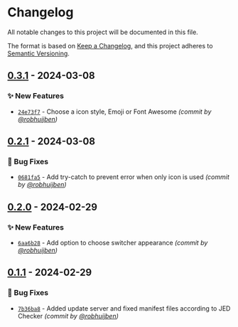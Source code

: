 # Changelog
All notable changes to this project will be documented in this file.

The format is based on [Keep a Changelog](https://keepachangelog.com/en/1.0.0/),
and this project adheres to [Semantic Versioning](https://semver.org/spec/v2.0.0.html).

## [0.3.1] - 2024-03-08
### :sparkles: New Features
- [`24e73f7`](https://github.com/robhuijben/mod_darkmode/commit/24e73f7263029ad4091633a9e9b79946bb8921ad) - Choose a icon style, Emoji or Font Awesome *(commit by [@robhuijben](https://github.com/robhuijben))*


## [0.2.1] - 2024-03-08
### :bug: Bug Fixes
- [`0681fa5`](https://github.com/robhuijben/mod_darkmode/commit/0681fa52c71f4c38910d85e9a9d96071e62f4b0b) - Add try-catch to prevent error when only icon is used *(commit by [@robhuijben](https://github.com/robhuijben))*


## [0.2.0] - 2024-02-29
### :sparkles: New Features
- [`6aa6b28`](https://github.com/robhuijben/mod_darkmode/commit/6aa6b28159c5f81027babbb106bc727ceab90eb1) - Add option to choose switcher appearance *(commit by [@robhuijben](https://github.com/robhuijben))*


## [0.1.1] - 2024-02-29
### :bug: Bug Fixes
- [`7b36ba8`](https://github.com/robhuijben/mod_darkmode/commit/7b36ba83c99ec07e679431cf11141c8d906f45f3) - Added update server and fixed manifest files according to JED Checker *(commit by [@robhuijben](https://github.com/robhuijben))*


[0.1.1]: https://github.com/robhuijben/mod_darkmode/compare/0.1.0...0.1.1
[0.2.0]: https://github.com/robhuijben/mod_darkmode/compare/0.1.1...0.2.0
[0.2.1]: https://github.com/robhuijben/mod_darkmode/compare/0.2.0...0.2.1
[0.3.1]: https://github.com/robhuijben/mod_darkmode/compare/0.2.1...0.3.1